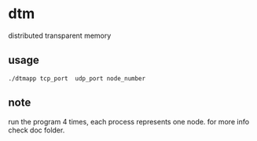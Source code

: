 # dtm
distributed transparent memory

## usage
```
./dtmapp tcp_port  udp_port node_number
```

## note

run the program 4 times, each process represents one node.
for more info check doc folder.

